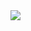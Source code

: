
<img src="https://capsule-render.vercel.app/api?type=waving&color=auto&height=200&section=header&text=Yoon's%20LAB&fontSize=90" />
<!--
**SuOhYoon/SuOhYoon** is a ✨ _special_ ✨ repository because its `README.md` (this file) appears on your GitHub profile.

Here are some ideas to get you started:

- 🔭 I’m currently working on ...
- 🌱 I’m currently learning ...
- 👯 I’m looking to collaborate on ...
- 🤔 I’m looking for help with ...
- 💬 Ask me about ...
- 📫 How to reach me: ...
- 😄 Pronouns: ...
- ⚡ Fun fact: ...
-->
